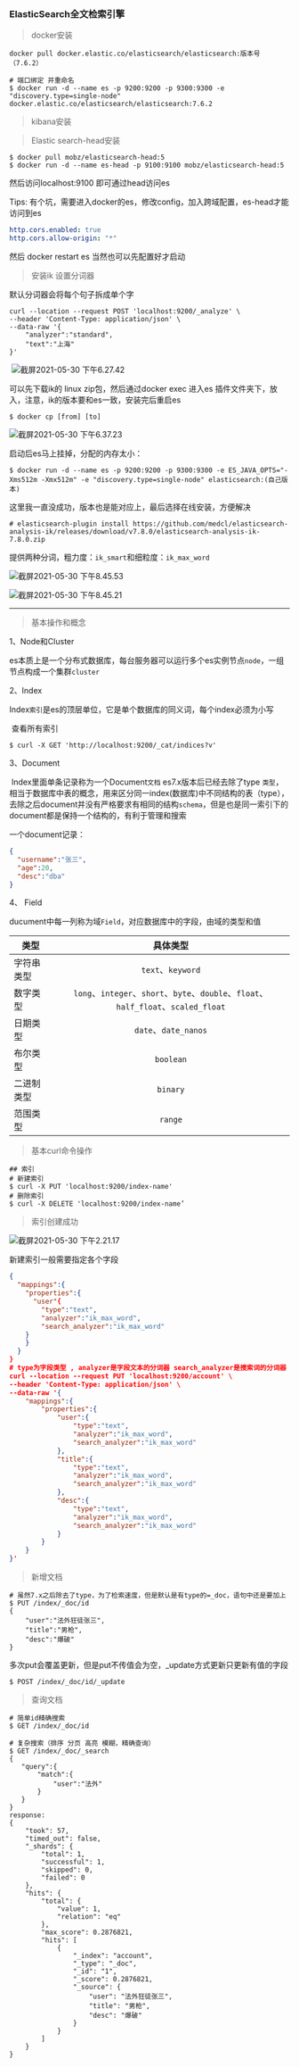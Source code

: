 ### ElasticSearch全文检索引擎

> docker安装

```shell
docker pull docker.elastic.co/elasticsearch/elasticsearch:版本号（7.6.2）
```

```shell
# 端口绑定 并重命名
$ docker run -d --name es -p 9200:9200 -p 9300:9300 -e "discovery.type=single-node" docker.elastic.co/elasticsearch/elasticsearch:7.6.2
```

> kibana安装

> Elastic search-head安装

```shell
$ docker pull mobz/elasticsearch-head:5
$ docker run -d --name es-head -p 9100:9100 mobz/elasticsearch-head:5
```

然后访问localhost:9100 即可通过head访问es

Tips: 有个坑，需要进入docker的es，修改config，加入跨域配置，es-head才能访问到es

```yaml
http.cors.enabled: true
http.cors.allow-origin: "*"
```

然后 docker restart es 当然也可以先配置好才启动

> 安装ik 设置分词器

默认分词器会将每个句子拆成单个字

```http
curl --location --request POST 'localhost:9200/_analyze' \
--header 'Content-Type: application/json' \
--data-raw '{
    "analyzer":"standard",
    "text":"上海"
}'
```

​	![截屏2021-05-30 下午6.27.42](https://cdn.jsdelivr.net/gh/MeqiangX/cloud-img@master/20210530182753.png)

可以先下载ik的 linux zip包，然后通过docker exec 进入es 插件文件夹下，放入，注意，ik的版本要和es一致，安装完后重启es

```shell
$ docker cp [from] [to]
```

![截屏2021-05-30 下午6.37.23](https://cdn.jsdelivr.net/gh/MeqiangX/cloud-img@master/20210530183745.png)

启动后es马上挂掉，分配的内存太小：

```shell
$ docker run -d --name es -p 9200:9200 -p 9300:9300 -e ES_JAVA_OPTS="-Xms512m -Xmx512m" -e "discovery.type=single-node" elasticsearch:(自己版本)
```

这里我一直没成功，版本也是能对应上，最后选择在线安装，方便解决

```shell
# elasticsearch-plugin install https://github.com/medcl/elasticsearch-analysis-ik/releases/download/v7.8.0/elasticsearch-analysis-ik-7.8.0.zip
```

提供两种分词，粗力度：`ik_smart`和细粒度：`ik_max_word`

![截屏2021-05-30 下午8.45.53](https://cdn.jsdelivr.net/gh/MeqiangX/cloud-img@master/20210530212718.png)

![截屏2021-05-30 下午8.45.21](https://cdn.jsdelivr.net/gh/MeqiangX/cloud-img@master/20210530204745.png)

---

> 基本操作和概念

1、Node和Cluster

​	es本质上是一个分布式数据库，每台服务器可以运行多个es实例节点`node`，一组节点构成一个集群`cluster`

2、Index

​	Index`索引`是es的顶层单位，它是单个数据库的同义词，每个index必须为小写

​	查看所有索引

```shell
$ curl -X GET 'http://localhost:9200/_cat/indices?v'
```

3、Document

​	Index里面单条记录称为一个Document`文档` es7.x版本后已经去除了type `类型`，相当于数据库中表的概念，用来区分同一index(数据库)中不同结构的表（type），去除之后document并没有严格要求有相同的结构`schema`，但是也是同一索引下的document都是保持一个结构的，有利于管理和搜索

一个document记录：

```json
{
  "username":"张三",
  "age":20,
  "desc":"dba"
}
```

4、 Field

​	ducument中每一列称为域`Field`，对应数据库中的字段，由域的类型和值

| 类型       |                           具体类型                           |
| ---------- | :----------------------------------------------------------: |
| 字符串类型 |                      `text`、`keyword`                       |
| 数字类型   | `long`、`integer`、`short`、`byte`、`double`、`float`、`half_float`、`scaled_float` |
| 日期类型   |                     `date`、`date_nanos`                     |
| 布尔类型   |                          `boolean`                           |
| 二进制类型 |                           `binary`                           |
| 范围类型   |                           `range`                            |

> 基本curl命令操作

```shell
## 索引
# 新建索引
$ curl -X PUT 'localhost:9200/index-name'
# 删除索引
$ curl -X DELETE 'localhost:9200/index-name’
```

> 索引创建成功

![截屏2021-05-30 下午2.21.17](https://cdn.jsdelivr.net/gh/MeqiangX/cloud-img@master/20210530142130.png)

新建索引一般需要指定各个字段

```json
{
  "mappings":{
    "properties":{
      "user"{
      	"type":"text",
      	"analyzer":"ik_max_word",
      	"search_analyzer":"ik_max_word"
    }
    }
  }
}
# type为字段类型 , analyzer是字段文本的分词器 search_analyzer是搜索词的分词器
curl --location --request PUT 'localhost:9200/account' \
--header 'Content-Type: application/json' \
--data-raw '{
    "mappings":{
        "properties":{
            "user":{
                "type":"text",
                "analyzer":"ik_max_word",
                "search_analyzer":"ik_max_word"
            },
            "title":{
                "type":"text",
                "analyzer":"ik_max_word",
                "search_analyzer":"ik_max_word"
            },
            "desc":{
                "type":"text",
                "analyzer":"ik_max_word",
                "search_analyzer":"ik_max_word"
            }
        }
    }
}'
```

> 新增文档

```shell
# 虽然7.x之后除去了type，为了检索速度，但是默认是有type的=_doc，语句中还是要加上
$ PUT /index/_doc/id
{
    "user":"法外狂徒张三",
    "title":"男枪",
    "desc":"爆破"
}
```

多次put会覆盖更新，但是put不传值会为空，_update方式更新只更新有值的字段

```shell
$ POST /index/_doc/id/_update
```



> 查询文档

```shell
# 简单id精确搜索
$ GET /index/_doc/id

# 复杂搜索（排序 分页 高亮 模糊，精确查询）
$ GET /index/_doc/_search
{
   "query":{
       "match":{
           "user":"法外"
       }
   }
}
response:
{
    "took": 57,
    "timed_out": false,
    "_shards": {
        "total": 1,
        "successful": 1,
        "skipped": 0,
        "failed": 0
    },
    "hits": {
        "total": {
            "value": 1,
            "relation": "eq"
        },
        "max_score": 0.2876821,
        "hits": [
            {
                "_index": "account",
                "_type": "_doc",
                "_id": "1",
                "_score": 0.2876821,
                "_source": {
                    "user": "法外狂徒张三",
                    "title": "男枪",
                    "desc": "爆破"
                }
            }
        ]
    }
}
```

